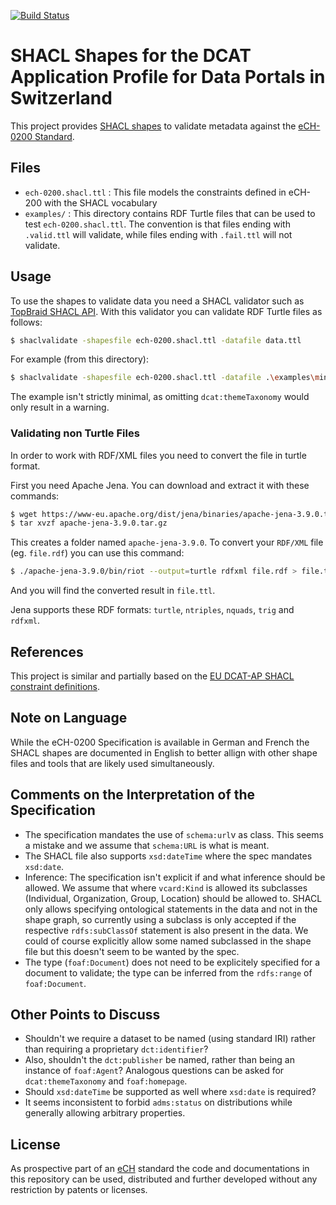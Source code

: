 [![Build Status](https://travis-ci.org/factsmission/dcat-ap-ch-shacl.svg?branch=master)](https://travis-ci.org/factsmission/dcat-ap-ch-shacl)

# SHACL Shapes for the DCAT Application Profile for Data Portals in Switzerland

This project provides [SHACL shapes](https://www.w3.org/TR/shacl/) to validate metadata against the [eCH-0200 Standard](https://www.ech.ch/vechweb/page?p=dossier&documentNumber=eCH-0200&documentVersion=1.0).

## Files

 * `ech-0200.shacl.ttl` : This file models the constraints defined in eCH-200 with the SHACL vocabulary
 * `examples/` : This directory contains RDF Turtle files that can be used to test `ech-0200.shacl.ttl`. The convention is that files ending with `.valid.ttl` will validate, while files ending with `.fail.ttl` will not validate.

## Usage

To use the shapes to validate data you need a SHACL validator such as [TopBraid SHACL API](https://github.com/TopQuadrant/shacl). With this validator you can validate RDF Turtle files as follows:

```BASH
$ shaclvalidate -shapesfile ech-0200.shacl.ttl -datafile data.ttl
```

For example (from this directory):

```BASH
$ shaclvalidate -shapesfile ech-0200.shacl.ttl -datafile .\examples\minimal.valid.ttl
```

The example isn't strictly minimal, as omitting `dcat:themeTaxonomy` would only result in a warning.

### Validating non Turtle Files

In order to work with RDF/XML files you need to convert the file in turtle format.

First you need Apache Jena. You can download and extract it with these commands:

```BASH
$ wget https://www-eu.apache.org/dist/jena/binaries/apache-jena-3.9.0.tar.gz
$ tar xvzf apache-jena-3.9.0.tar.gz
```

This creates a folder named `apache-jena-3.9.0`. To convert your `RDF/XML` file (eg. `file.rdf`) you can use this command:

```BASH
$ ./apache-jena-3.9.0/bin/riot --output=turtle rdfxml file.rdf > file.ttl
```

And you will find the converted result in `file.ttl`.

Jena supports these RDF formats: `turtle`, `ntriples`, `nquads`, `trig` and `rdfxml`.


## References

This project is similar and partially based on the [EU DCAT-AP SHACL constraint definitions](https://github.com/SEMICeu/dcat-ap_shacl).

## Note on Language

While the eCH-0200 Specification is available in German and French the SHACL shapes are documented in English to better allign with other shape files and tools that are likely used simultaneously.

## Comments on the Interpretation of the Specification

 * The specification mandates the use of `schema:url`v as class. This seems a mistake and we assume that `schema:URL` is what is meant.
 * The SHACL file also supports `xsd:dateTime` where the spec mandates `xsd:date`.
 * Inference: The specification isn't explicit if and what inference should be allowed. We assume that where `vcard:Kind` is allowed its subclasses (Individual, Organization, Group, Location) should be allowed to. SHACL only allows specifying ontological statements in the data and not in the shape graph, so currently using a subclass is only accepted if the respective `rdfs:subClassOf` statement is also present in the data. We could of course explicitly allow some named subclassed in the shape file but this doesn't seem to be wanted by the spec.
 * The type (`foaf:Document`) does not need to be explicitely specified for a document to validate; the type can be inferred from the `rdfs:range` of `foaf:Document`.

 ## Other Points to Discuss
 * Shouldn't we require a dataset to be named (using standard IRI) rather than requiring a proprietary `dct:identifier`?
 * Also, shouldn't the `dct:publisher` be named, rather than being an instance of `foaf:Agent`? Analogous questions can be asked for `dcat:themeTaxonomy` and `foaf:homepage`.
 * Should `xsd:dateTime` be supported as well where `xsd:date` is required?
 * It seems inconsistent to forbid `adms:status` on distributions while generally allowing arbitrary properties.

## License

As prospective part of an [eCH](https://www.ech.ch/) standard the code and documentations in this repository can be used, distributed and further developed without any restriction by patents or licenses.
